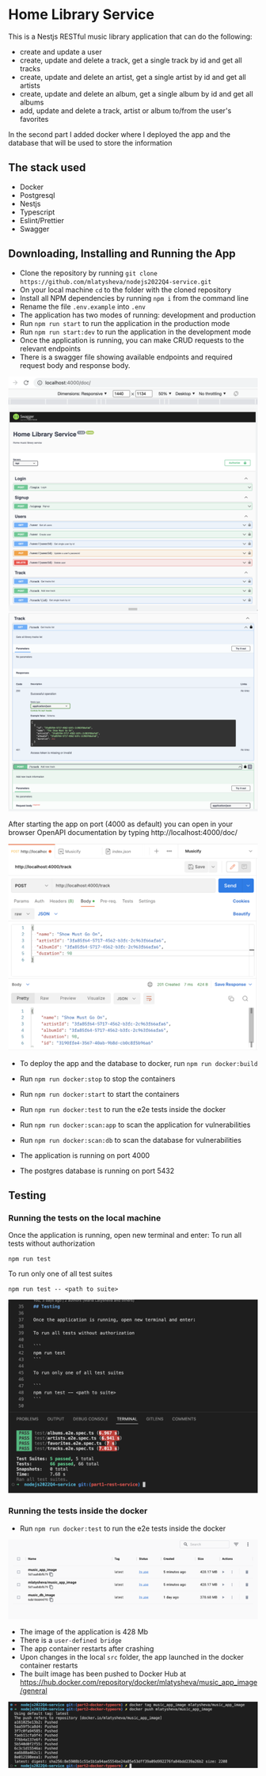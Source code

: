 # Home Library Service

This is a Nestjs RESTful music library application that can do the following:
- create and update a user
- create, update and delete a track, get a single track by id and get all tracks
- create, update and delete an artist, get a single artist by id and get all artists
- create, update and delete an album, get a single album by id and get all albums
- add, update and delete a track, artist or album to/from the user's favorites

In the second part I added docker where I deployed the app and the database that will be used to store the information

## The stack used
- Docker
- Postgresql
- Nestjs
- Typescript
- Eslint/Prettier
- Swagger

## Downloading, Installing and Running the App

- Clone the repository by running `git clone https://github.com/mlatysheva/nodejs2022Q4-service.git`
- On your local machine `cd` to the folder with the cloned repository
- Install all NPM dependencies by running `npm i` from the command line
- Rename the file `.env.example` into `.env`
- The application has two modes of running: development and production
- Run `npm run start` to run the application in the production mode
- Run `npm run start:dev` to run the application in the development mode
- Once the application is running, you can make CRUD requests to the relevant endpoints
- There is a swagger file showing available endpoints and required request body and response body.

![Swagger api](screenshots/screenshot_swagger_api.png)
![Swagger track](screenshots/screenshot_swagger_track.png)

After starting the app on port (4000 as default) you can open in your browser OpenAPI documentation by typing http://localhost:4000/doc/

![Sample of a Postman Request](screenshots/screenshot_postman_track.png)

- To deploy the app and the database to docker, run `npm run docker:build`
- Run `npm run docker:stop` to stop the containers
- Run `npm run docker:start` to start the containers
- Run `npm run docker:test` to run the e2e tests inside the docker
- Run `npm run docker:scan:app` to scan the application for vulnerabilities
- Run `npm run docker:scan:db` to scan the database for vulnerabilities

- The application is running on port 4000
- The postgres database is running on port 5432

## Testing

### Running the tests on the local machine

Once the application is running, open new terminal and enter:
To run all tests without authorization

```
npm run test
```

To run only one of all test suites

```
npm run test -- <path to suite>
```
![Results of the tests](screenshots/screenshot_test.png)

### Running the tests inside the docker

- Run `npm run docker:test` to run the e2e tests inside the docker


![Docker images](screenshots/screenshot_imageSize.png)

- The image of the application is 428 Mb
- There is a `user-defined bridge`
- The app container restarts after crashing
- Upon changes in the local `src` folder, the app launched in the docker container restarts
- The built image has been pushed to Docker Hub at https://hub.docker.com/repository/docker/mlatysheva/music_app_image/general

![Docker Hub](screenshots/screenshot_pushed_to_DockerHub.png)
